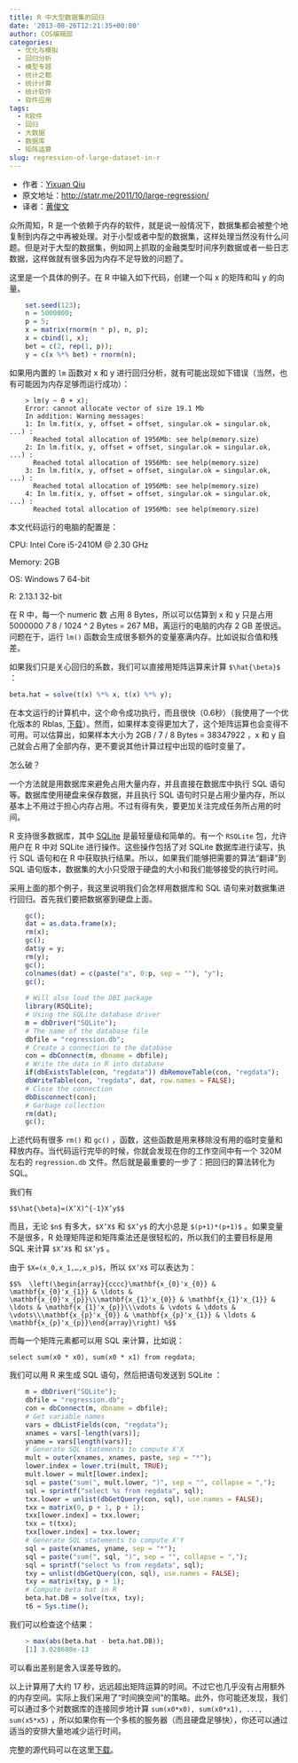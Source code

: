 ```yaml
---
title: R 中大型数据集的回归
date: '2013-08-26T12:21:35+00:00'
author: COS编辑部
categories:
  - 优化与模拟
  - 回归分析
  - 模型专题
  - 统计之都
  - 统计计算
  - 统计软件
  - 软件应用
tags:
  - R软件
  - 回归
  - 大数据
  - 数据库
  - 矩阵运算
slug: regression-of-large-dataset-in-r
---
```


* 作者：[Yixuan Qiu](http://statr.me/)
* 原文地址：<http://statr.me/2011/10/large-regression/>
* 译者：[黄俊文](http://www.fyears.org/)

众所周知，R 是一个依赖于内存的软件，就是说一般情况下，数据集都会被整个地复制到内存之中再被处理。对于小型或者中型的数据集，这样处理当然没有什么问题。但是对于大型的数据集，例如网上抓取的金融类型时间序列数据或者一些日志数据，这样做就有很多因为内存不足导致的问题了。<!--more-->
 
这里是一个具体的例子。在 R 中输入如下代码，创建一个叫 x 的矩阵和叫 y 的向量。

```r
    set.seed(123);
    n = 5000000;
    p = 5;
    x = matrix(rnorm(n * p), n, p);
    x = cbind(1, x);
    bet = c(2, rep(1, p));
    y = c(x %*% bet) + rnorm(n);
```

如果用内置的 `lm` 函数对 x 和 y 进行回归分析，就有可能出现如下错误（当然，也有可能因为内存足够而运行成功）：

```
    > lm(y ~ 0 + x);
    Error: cannot allocate vector of size 19.1 Mb
    In addition: Warning messages:
    1: In lm.fit(x, y, offset = offset, singular.ok = singular.ok, ...) :
      Reached total allocation of 1956Mb: see help(memory.size)
    2: In lm.fit(x, y, offset = offset, singular.ok = singular.ok, ...) :
      Reached total allocation of 1956Mb: see help(memory.size)
    3: In lm.fit(x, y, offset = offset, singular.ok = singular.ok, ...) :
      Reached total allocation of 1956Mb: see help(memory.size)
    4: In lm.fit(x, y, offset = offset, singular.ok = singular.ok, ...) :
      Reached total allocation of 1956Mb: see help(memory.size)
```

本文代码运行的电脑的配置是：

CPU: Intel Core i5-2410M @ 2.30 GHz
  
Memory: 2GB
  
OS: Windows 7 64-bit
  
R: 2.13.1 32-bit

在 R 中，每一个 numeric 数 占用 8 Bytes，所以可以估算到 x 和 y 只是占用 5000000  _7_ 8 / 1024 ^ 2 Bytes = 267 MB，离运行的电脑的内存 2 GB 差很远。问题在于，运行 `lm()` 函数会生成很多额外的变量塞满内存。比如说拟合值和残差。

如果我们只是关心回归的系数，我们可以直接用矩阵运算来计算 `$\hat{\beta}$` ：

```r
beta.hat = solve(t(x) %*% x, t(x) %*% y);
```

在本文运行的计算机中，这个命令成功执行，而且很快（0.6秒）（我使用了一个优化版本的 Rblas, [下载](https://bitbucket.org/yixuan/cn/downloads/gotoblas2.zip)）。然而，如果样本变得更加大了，这个矩阵运算也会变得不可用。可以估算出，如果样本大小为 2GB / 7 / 8 Bytes = 38347922 ，x 和 y 自己就会占用了全部内存，更不要说其他计算过程中出现的临时变量了。

怎么破？

一个方法就是用数据库来避免占用大量内存，并且直接在数据库中执行 SQL 语句等。数据库使用硬盘来保存数据，并且执行 SQL 语句时只是占用少量内存，所以基本上不用过于担心内存占用。不过有得有失，要更加关注完成任务所占用的时间。

R 支持很多数据库，其中 [SQLite](http://www.sqlite.org/) 是最轻量级和简单的。有一个 `RSQLite` 包，允许用户在 R 中对 SQLite 进行操作。这些操作包括了对 SQLite 数据库进行读写，执行 SQL 语句和在 R 中获取执行结果。所以，如果我们能够把需要的算法“翻译”到 SQL 语句版本，数据集的大小只受限于硬盘的大小和我们能够接受的执行时间。

采用上面的那个例子，我这里说明我们会怎样用数据库和 SQL 语句来对数据集进行回归。首先我们要把数据塞到硬盘上面。

```r
    gc();
    dat = as.data.frame(x);
    rm(x);
    gc();
    dat$y = y;
    rm(y);
    gc();
    colnames(dat) = c(paste("x", 0:p, sep = ""), "y");
    gc();
    
    # Will also load the DBI package
    library(RSQLite);
    # Using the SQLite database driver
    m = dbDriver("SQLite");
    # The name of the database file
    dbfile = "regression.db";
    # Create a connection to the database
    con = dbConnect(m, dbname = dbfile);
    # Write the data in R into database
    if(dbExistsTable(con, "regdata")) dbRemoveTable(con, "regdata");
    dbWriteTable(con, "regdata", dat, row.names = FALSE);
    # Close the connection
    dbDisconnect(con);
    # Garbage collection
    rm(dat);
    gc();
```

上述代码有很多 `rm()` 和 `gc()` ，函数，这些函数是用来移除没有用的临时变量和释放内存。当代码运行完毕的时候，你就会发现在你的工作空间中有一个 320M 左右的 `regression.db` 文件。然后就是最重要的一步了：把回归的算法转化为 SQL。

我们有

`$$\hat{\beta}=(X’X)^{-1}X’y$$`

而且，无论 `$n$` 有多大，`$X’X$` 和 `$X’y$` 的大小总是 `$(p+1)*(p+1)$` 。如果变量不是很多，R 处理矩阵逆和矩阵乘法还是很轻松的，所以我们的主要目标是用 SQL 来计算 `$X’X$` 和 `$X’y$` 。

由于 `$X=(x_0,x_1,…,x_p)$`，所以 `$X’X$` 可以表达为：

`$$%  \left(\begin{array}{cccc}\mathbf{x_{0}'x_{0}} & \mathbf{x_{0}'x_{1}} & \ldots & \mathbf{x_{0}'x_{p}}\\\mathbf{x_{1}'x_{0}} & \mathbf{x_{1}'x_{1}} & \ldots & \mathbf{x_{1}'x_{p}}\\\vdots & \vdots & \ddots & \vdots\\\mathbf{x_{p}'x_{0}} & \mathbf{x_{p}'x_{1}} & \ldots & \mathbf{x_{p}'x_{p}}\end{array}\right) %$$`

而每一个矩阵元素都可以用 SQL 来计算，比如说：

```
select sum(x0 * x0), sum(x0 * x1) from regdata;
```

我们可以用 R 来生成 SQL 语句，然后把语句发送到 SQLite ：

```r
    m = dbDriver("SQLite");
    dbfile = "regression.db";
    con = dbConnect(m, dbname = dbfile);
    # Get variable names
    vars = dbListFields(con, "regdata");
    xnames = vars[-length(vars)];
    yname = vars[length(vars)];
    # Generate SQL statements to compute X'X
    mult = outer(xnames, xnames, paste, sep = "*");
    lower.index = lower.tri(mult, TRUE);
    mult.lower = mult[lower.index];
    sql = paste("sum(", mult.lower, ")", sep = "", collapse = ",");
    sql = sprintf("select %s from regdata", sql);
    txx.lower = unlist(dbGetQuery(con, sql), use.names = FALSE);
    txx = matrix(0, p + 1, p + 1);
    txx[lower.index] = txx.lower;
    txx = t(txx);
    txx[lower.index] = txx.lower;
    # Generate SQL statements to compute X'Y
    sql = paste(xnames, yname, sep = "*");
    sql = paste("sum(", sql, ")", sep = "", collapse = ",");
    sql = sprintf("select %s from regdata", sql);
    txy = unlist(dbGetQuery(con, sql), use.names = FALSE);
    txy = matrix(txy, p + 1);
    # Compute beta hat in R
    beta.hat.DB = solve(txx, txy);
    t6 = Sys.time();
```
我们可以检查这个结果：

```r
    > max(abs(beta.hat - beta.hat.DB));
    [1] 3.028688e-13
```

可以看出差别是舍入误差导致的。

以上计算用了大约 17 秒，远远超出矩阵运算的时间。不过它也几乎没有占用额外的内存空间。实际上我们采用了“时间换空间”的策略。此外，你可能还发现，我们可以通过多个对数据库的连接同步地计算 `sum(x0*x0), sum(x0*x1), ..., sum(x5*x5)` ，所以如果你有一个多核的服务器（而且硬盘足够快），你还可以通过适当的安排大量地减少运行时间。

完整的源代码可以在这里[下载](https://github.com/downloads/yixuan/en/DB_regression.tar.gz)。
